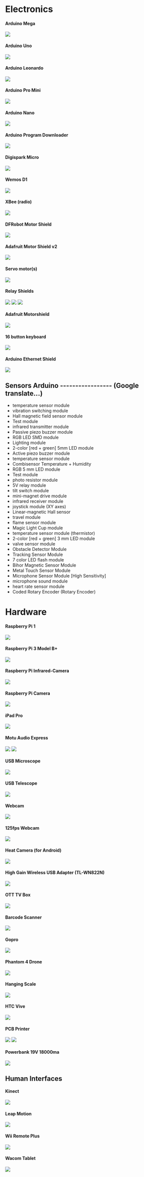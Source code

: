 <!--
# Table of Contents
 * [Electronics](#Electronics)
 * [Hardware](#Hardware)
-->

<!-- ----------------------------------------  -->
<!-- ----------------------------------------  -->
# Electronics

#### Arduino Mega
![](images/arduino_mega.jpg)

#### Arduino Uno
![](images/arduino_uno.jpg)

#### Arduino Leonardo
![](images/arduino_leonardo.jpg)

#### Arduino Pro Mini
![](images/arduino_pro_mini.jpg)

#### Arduino Nano
![](images/arduino_nano.png)

#### Arduino Program Downloader
![](images/arduino_program_downloader.jpg)

#### Digispark Micro
![](images/digispark_micro.jpg)

#### Wemos D1
![](images/wemos_d1.png)

#### XBee (radio)
![](images/XBee.jpg)

#### DFRobot Motor Shield 
![](images/df-robot-motorshield.jpg)

#### Adafruit Motor Shield v2
![](images/adafruit_motorshield_v2.jpg)

#### Servo motor(s)
![](images/servo_motor_s1123.jpg)

#### Relay Shields
![](images/relay_shield.jpg)
![](images/relay_module_sainsmart.jpg)
![](images/relay_shield_8.jpg)

#### Adafruit Motorshield
![](images/adafruit_motorshield.jpg)

#### 16 button keyboard
![](images/16_button_keyboard.jpg)

#### Arduino Ethernet Shield
![](images/arduino_ethernet_shield.jpg)

## Sensors Arduino ----------------- (Google translate...)
 
* temperature sensor module
* vibration switching module
* Hall magnetic field sensor module
* Test module
* infrared transmitter module
* Passive piezo buzzer module
* RGB LED SMD module
* Lighting module
* 2-color [red + green] 5mm LED module
* Active piezo buzzer module
* temperature sensor module
* Combisensor Temperature + Humidity
* RGB 5 mm LED module
* Test module
* photo resistor module
* 5V relay module
* tilt switch module
* mini-magnet drive module
* infrared receiver module
* joystick module (XY axes)
* Linear-magnetic Hall sensor
* travel module
* flame sensor module
* Magic Light Cup module
* temperature sensor module (thermistor)
* 2-color [red + green] 3 mm LED module
* valve sensor module
* Obstacle Detector Module
* Tracking Sensor Module
* 7 color LED flash module
* Bihor Magnetic Sensor Module
* Metal Touch Sensor Module
* Microphone Sensor Module [High Sensitivity]
* microphone sound module
* heart rate sensor module
* Coded Rotary Encoder (Rotary Encoder)


<!-- ----------------------------------------  -->
# Hardware

#### Raspberry Pi 1
![](images/RaspberryPi.jpg)

#### Raspberry Pi 3 Model B+
![](images/raspi3_b_plus.png)

#### Raspberry Pi Infrared-Camera
![](images/raspberry-pi-infrared-camera.jpg)

#### Raspberry Pi Camera
![](images/pi_camera_v2.png)

#### iPad Pro
![](images/ipad-pro.jpg)

#### Motu Audio Express
![](images/motu_audio_express.jpg)
![](images/motu_audio_express_2.jpg)

#### USB Microscope
![](images/usb-microscope.jpg)

#### USB Telescope
![](images/usb_webcam_telescope.png)

#### Webcam
![](images/webcam_c270_logitech.png)

#### 125fps Webcam
![](images/playstation_eye.jpg)

#### Heat Camera (for Android)
![](images/heat_cam.png)

#### High Gain Wireless USB Adapter (TL-WN822N)
![](images/Wireless_usb_adapter_TL-WN822N-01.jpg)

#### OTT TV Box
![](images/ott_tv_box.jpg)

#### Barcode Scanner
![](images/barcode_scanner_401517pro.jpg)

#### Gopro
![](images/gopro.jpg)

#### Phantom 4 Drone
![](images/phantom_4.png)

#### Hanging Scale
![](images/hs-30.jpg)

#### HTC Vive
![](images/htc_vive.jpg)

#### PCB Printer
![](images/voltera_pcb_printer.png)
![](images/voltera_pcb.png)

#### Powerbank 19V 18000ma
![](images/powerbank_19v_18000ma.png)

<!-- ----------------------------------------  -->
## Human Interfaces

#### Kinect
![](images/kinect.jpg)

#### Leap Motion
![](images/leap-motion.jpg)

#### Wii Remote Plus
![](images/wii_remote_plus.jpeg)

#### Wacom Tablet
![](images/wacom_intuos_pro.png)

